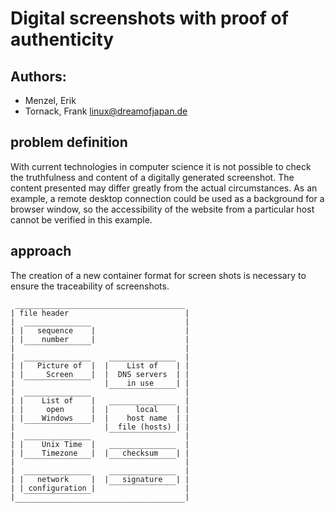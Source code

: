 # Digital screenshots with proof of authenticity

## Authors:
* Menzel, Erik
* Tornack, Frank <linux@dreamofjapan.de>


## problem definition

With current technologies in computer science it is not possible to check the truthfulness and content of a digitally generated screenshot. 
The content presented may differ greatly from the actual circumstances. 
As an example, a remote desktop connection could be used as a background for a browser window, so the accessibility of the website from a particular host cannot be verified in this example.

## approach

The creation of a new container format for screen shots is necessary to ensure the traceability of screenshots.
```
 ______________________________________
| file header                          |
|  _______________                     |
| |   sequence    |                    |
| |    number     |                    |
|  ‾‾‾‾‾‾‾‾‾‾‾‾‾‾‾                     |
|  _______________    _______________  |
| |   Picture of  |  |    List of    | |
| |     Screen    |  |  DNS servers  | |
|  ‾‾‾‾‾‾‾‾‾‾‾‾‾‾‾   |    in use     | |
|  _______________    ‾‾‾‾‾‾‾‾‾‾‾‾‾‾‾  |
| |    List of    |   _______________  |
| |     open      |  |      local    | |
| |    Windows    |  |    host name  | |
|  ‾‾‾‾‾‾‾‾‾‾‾‾‾‾‾   |  file (hosts) | |
|  _______________    ‾‾‾‾‾‾‾‾‾‾‾‾‾‾‾  |
| |    Unix Time  |   _______________  |
| |    Timezone   |  |   checksum    | |
|  ‾‾‾‾‾‾‾‾‾‾‾‾‾‾‾    ‾‾‾‾‾‾‾‾‾‾‾‾‾‾‾  |
|  _______________    _______________  |
| |   network     |  |   signature   | |
| | configuration |   ‾‾‾‾‾‾‾‾‾‾‾‾‾‾‾  |
|  ‾‾‾‾‾‾‾‾‾‾‾‾‾‾‾                     |
 ‾‾‾‾‾‾‾‾‾‾‾‾‾‾‾‾‾‾‾‾‾‾‾‾‾‾‾‾‾‾‾‾‾‾‾‾‾‾
```
